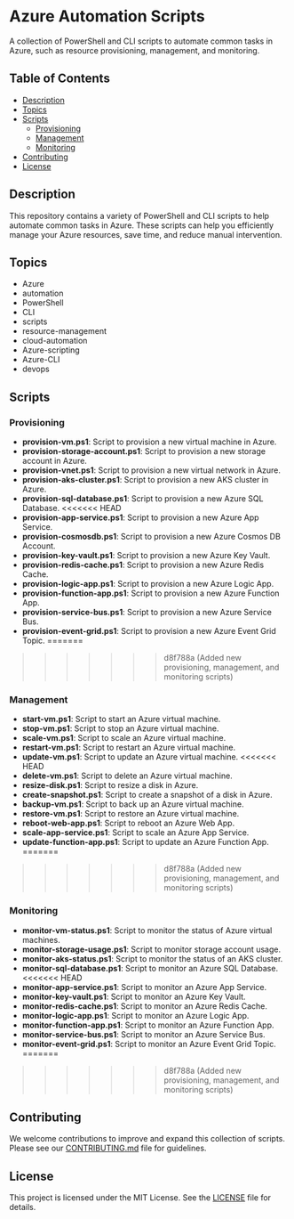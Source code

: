 # Azure Automation Scripts

A collection of PowerShell and CLI scripts to automate common tasks in Azure, such as resource provisioning, management, and monitoring.

## Table of Contents

- [Description](#description)
- [Topics](#topics)
- [Scripts](#scripts)
  - [Provisioning](#provisioning)
  - [Management](#management)
  - [Monitoring](#monitoring)
- [Contributing](#contributing)
- [License](#license)

## Description

This repository contains a variety of PowerShell and CLI scripts to help automate common tasks in Azure. These scripts can help you efficiently manage your Azure resources, save time, and reduce manual intervention.

## Topics

- Azure
- automation
- PowerShell
- CLI
- scripts
- resource-management
- cloud-automation
- Azure-scripting
- Azure-CLI
- devops

## Scripts

### Provisioning

- **provision-vm.ps1**: Script to provision a new virtual machine in Azure.
- **provision-storage-account.ps1**: Script to provision a new storage account in Azure.
- **provision-vnet.ps1**: Script to provision a new virtual network in Azure.
- **provision-aks-cluster.ps1**: Script to provision a new AKS cluster in Azure.
- **provision-sql-database.ps1**: Script to provision a new Azure SQL Database.
<<<<<<< HEAD
- **provision-app-service.ps1**: Script to provision a new Azure App Service.
- **provision-cosmosdb.ps1**: Script to provision a new Azure Cosmos DB Account.
- **provision-key-vault.ps1**: Script to provision a new Azure Key Vault.
- **provision-redis-cache.ps1**: Script to provision a new Azure Redis Cache.
- **provision-logic-app.ps1**: Script to provision a new Azure Logic App.
- **provision-function-app.ps1**: Script to provision a new Azure Function App.
- **provision-service-bus.ps1**: Script to provision a new Azure Service Bus.
- **provision-event-grid.ps1**: Script to provision a new Azure Event Grid Topic.
=======
>>>>>>> d8f788a (Added new provisioning, management, and monitoring scripts)

### Management

- **start-vm.ps1**: Script to start an Azure virtual machine.
- **stop-vm.ps1**: Script to stop an Azure virtual machine.
- **scale-vm.ps1**: Script to scale an Azure virtual machine.
- **restart-vm.ps1**: Script to restart an Azure virtual machine.
- **update-vm.ps1**: Script to update an Azure virtual machine.
<<<<<<< HEAD
- **delete-vm.ps1**: Script to delete an Azure virtual machine.
- **resize-disk.ps1**: Script to resize a disk in Azure.
- **create-snapshot.ps1**: Script to create a snapshot of a disk in Azure.
- **backup-vm.ps1**: Script to back up an Azure virtual machine.
- **restore-vm.ps1**: Script to restore an Azure virtual machine.
- **reboot-web-app.ps1**: Script to reboot an Azure Web App.
- **scale-app-service.ps1**: Script to scale an Azure App Service.
- **update-function-app.ps1**: Script to update an Azure Function App.
=======
>>>>>>> d8f788a (Added new provisioning, management, and monitoring scripts)

### Monitoring

- **monitor-vm-status.ps1**: Script to monitor the status of Azure virtual machines.
- **monitor-storage-usage.ps1**: Script to monitor storage account usage.
- **monitor-aks-status.ps1**: Script to monitor the status of an AKS cluster.
- **monitor-sql-database.ps1**: Script to monitor an Azure SQL Database.
<<<<<<< HEAD
- **monitor-app-service.ps1**: Script to monitor an Azure App Service.
- **monitor-key-vault.ps1**: Script to monitor an Azure Key Vault.
- **monitor-redis-cache.ps1**: Script to monitor an Azure Redis Cache.
- **monitor-logic-app.ps1**: Script to monitor an Azure Logic App.
- **monitor-function-app.ps1**: Script to monitor an Azure Function App.
- **monitor-service-bus.ps1**: Script to monitor an Azure Service Bus.
- **monitor-event-grid.ps1**: Script to monitor an Azure Event Grid Topic.
=======
>>>>>>> d8f788a (Added new provisioning, management, and monitoring scripts)

## Contributing

We welcome contributions to improve and expand this collection of scripts. Please see our [CONTRIBUTING.md](CONTRIBUTING.md) file for guidelines.

## License

This project is licensed under the MIT License. See the [LICENSE](LICENSE) file for details.
